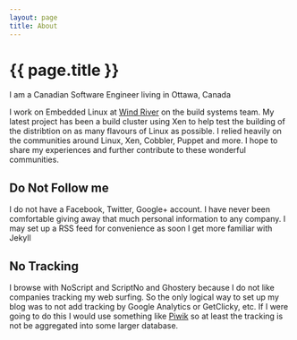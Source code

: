```yaml
---
layout: page
title: About
---
```


# {{ page.title }}

I am a Canadian Software Engineer living in Ottawa, Canada

I work on Embedded Linux at
[Wind River](http://windriver.com/products/linux.html) on the build
systems team. My latest project has been a build cluster using Xen to
help test the building of the distribtion on as many flavours of Linux
as possible. I relied heavily on the communities around Linux, Xen,
Cobbler, Puppet and more. I hope to share my experiences and further
contribute to these wonderful communities.

## Do Not Follow me

I do not have a Facebook, Twitter, Google+ account. I have never been
comfortable giving away that much personal information to any
company. I may set up a RSS feed for convenience as soon I get more
familiar with Jekyll

## No Tracking

I browse with NoScript and ScriptNo and Ghostery because I do not like
companies tracking my web surfing. So the only logical way to set up
my blog was to not add tracking by Google Analytics or GetClicky,
etc. If I were going to do this I would use something like
[Piwik](http://piwik.org/) so at least the tracking is not be
aggregated into some larger database.
